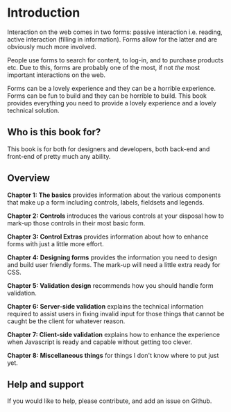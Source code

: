# Introduction

Interaction on the web comes in two forms: passive interaction i.e. reading, active interaction (filling in information). Forms allow for the latter and are obviously much more involved.

People use forms to search for content, to log-in, and to purchase products etc. Due to this, forms are probably one of the most, if not *the* most important interactions on the web.

Forms can be a lovely experience and they can be a horrible experience. Forms can be fun to build and they can be horrible to build. This book provides everything you need to provide a lovely experience and a lovely technical solution.

## Who is this book for?

This book is for both for designers and developers, both back-end and front-end of pretty much any ability.

## Overview

**Chapter 1: The basics** provides information about the various components that make up a form including controls, labels, fieldsets and legends.

**Chapter 2: Controls** introduces the various controls at your disposal how to mark-up those controls in their most basic form.

**Chapter 3: Control Extras** provides information about how to enhance forms with just a little more effort.

**Chapter 4: Designing forms** provides the information you need to design and build user friendly forms. The mark-up will need a little extra ready for CSS.

**Chapter 5: Validation design** recommends how you should handle form validation.

**Chapter 6: Server-side validation** explains the technical information required to assist users in fixing invalid input for those things that cannot be caught be the client for whatever reason.

**Chapter 7: Client-side validation** explains how to enhance the experience when Javascript is ready and capable without getting too clever.

**Chapter 8: Miscellaneous things** for things I don't know where to put just yet.

## Help and support

If you would like to help, please contribute, and add an issue on Github.
